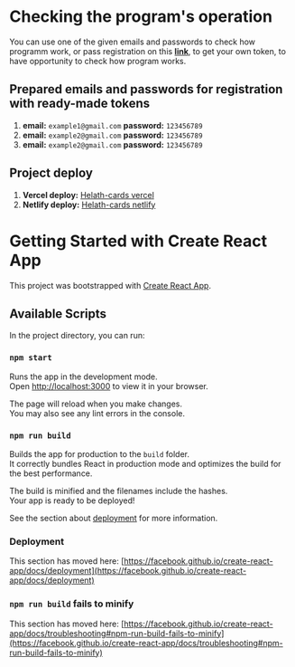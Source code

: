 # Checking the program's operation

You can use one of the given emails and passwords to check how programm work, or pass registration on this [**link**](https://ajax.test-danit.com/front-pages/cards-register.html), to get your own token, to have opportunity to check how program works.

## Prepared emails and passwords for registration with ready-made tokens

1. **email:** `example1@gmail.com` **password:** `123456789`
2. **email:** `example2@gmail.com` **password:** `123456789`
3. **email:** `example2@gmail.com` **password:** `123456789`

## Project deploy

1. **Vercel deploy:** [Helath-cards vercel](https://github.com/facebook/create-react-app)
2. **Netlify deploy:** [Helath-cards netlify](https://github.com/facebook/create-react-app)

# Getting Started with Create React App

This project was bootstrapped with [Create React App](https://github.com/facebook/create-react-app).

## Available Scripts

In the project directory, you can run:

### `npm start`

Runs the app in the development mode.\
Open [http://localhost:3000](http://localhost:3000) to view it in your browser.

The page will reload when you make changes.\
You may also see any lint errors in the console.

### `npm run build`

Builds the app for production to the `build` folder.\
It correctly bundles React in production mode and optimizes the build for the best performance.

The build is minified and the filenames include the hashes.\
Your app is ready to be deployed!

See the section about [deployment](https://facebook.github.io/create-react-app/docs/deployment) for more information.

### Deployment

This section has moved here: [https://facebook.github.io/create-react-app/docs/deployment](https://facebook.github.io/create-react-app/docs/deployment)

### `npm run build` fails to minify

This section has moved here: [https://facebook.github.io/create-react-app/docs/troubleshooting#npm-run-build-fails-to-minify](https://facebook.github.io/create-react-app/docs/troubleshooting#npm-run-build-fails-to-minify)
